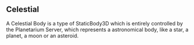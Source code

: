 ## Celestial


A Celestial Body is a type of StaticBody3D which is entirely controlled by the
Planetarium Server, which represents a astronomical body,
like a star, a planet, a moon or an asteroid.
